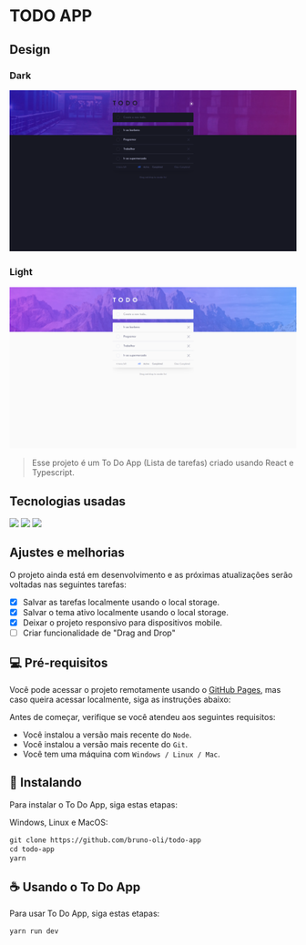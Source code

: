 # TODO APP

## Design

### Dark

<img src="/design/dark.png" alt="Dark design">

### Light

<img src="/design/light.png" alt="Light design">

> Esse projeto é um To Do App (Lista de tarefas) criado usando React e Typescript.

## Tecnologias usadas

<img src="https://img.shields.io/badge/React-20232A?style=for-the-badge&logo=react&logoColor=61DAFB"/>
<img src="https://img.shields.io/badge/TypeScript-007ACC?style=for-the-badge&logo=typescript&logoColor=white"/>
<img src="https://img.shields.io/badge/styled--components-DB7093?style=for-the-badge&logo=styled-components&logoColor=white"/>

## Ajustes e melhorias

O projeto ainda está em desenvolvimento e as próximas atualizações serão voltadas nas seguintes tarefas:

- [x] Salvar as tarefas localmente usando o local storage.
- [x] Salvar o tema ativo localmente usando o local storage.
- [x] Deixar o projeto responsivo para dispositivos mobile.
- [ ] Criar funcionalidade de "Drag and Drop"

## 💻 Pré-requisitos

Você pode acessar o projeto remotamente usando o [GitHub Pages](https://bruno-oli.github.io/todo-app/), mas caso queira acessar localmente, siga as instruções abaixo:

Antes de começar, verifique se você atendeu aos seguintes requisitos:

<!---Estes são apenas requisitos de exemplo. Adicionar, duplicar ou remover conforme necessário--->

- Você instalou a versão mais recente do `Node`.
- Você instalou a versão mais recente do `Git`.
- Você tem uma máquina com `Windows / Linux / Mac`.

## 🚀 Instalando

Para instalar o To Do App, siga estas etapas:

Windows, Linux e MacOS:

```
git clone https://github.com/bruno-oli/todo-app
cd todo-app
yarn
```

## ☕ Usando o To Do App

Para usar To Do App, siga estas etapas:

```
yarn run dev
```
